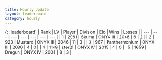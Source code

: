 ```yaml
---
title: Hourly Update
layout: leaderboard
category: hourly
---
```


{: .leaderboard}
| Rank | LV | Player | Division | Elo | Wins | Losses |
| --- | --- | --- | --- | --- | --- | --- |
| <span data-change="1">1</span> | 2961 | <span title="ID: 353063">Sktima</span> | ONYX III | <span data-change="13">2048</span> | <span data-change="1">6</span> | <span data-change="0">2</span> |
| <span data-change="-1">2</span> | 923 | <span title="ID: 611082">Mustard</span> | ONYX III | <span data-change="3">2046</span> | <span data-change="1">11</span> | <span data-change="0">3</span> |
| <span data-change="2">3</span> | 967 | <span title="ID: 154837">Panthermonium</span> | ONYX III | <span data-change="33">2030</span> | <span data-change="2">4</span> | <span data-change="0">0</span> |
| <span data-change="-1">4</span> | 1149 | <span title="ID: 652474">ster21</span> | ONYX IV | <span data-change="0">2015</span> | <span data-change="0">4</span> | <span data-change="0">0</span> |
| <span data-change="-1">5</span> | 1659 | <span title="ID: 337810">Dregun</span> | ONYX IV | <span data-change="0">2004</span> | <span data-change="0">8</span> | <span data-change="0">3</span> |
